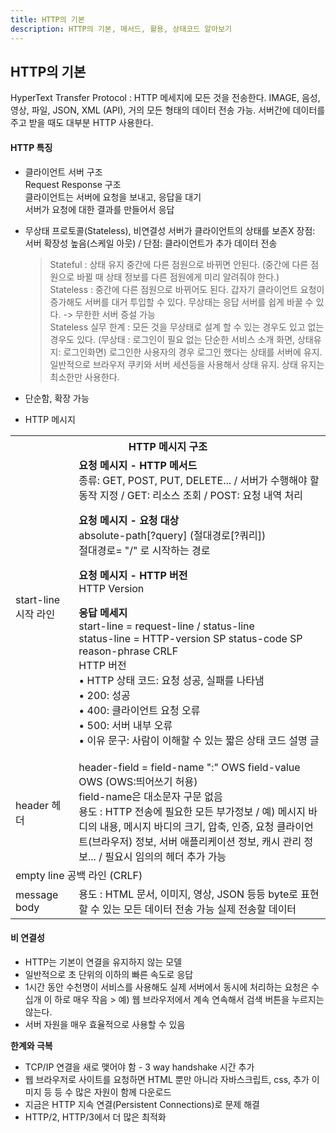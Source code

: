 ```yaml
---
title: HTTP의 기본
description: HTTP의 기본, 메서드, 활용, 상태코드 알아보기
---
```


## HTTP의 기본

HyperText Transfer Protocol :
HTTP 메세지에 모든 것을 전송한다. IMAGE, 음성, 영상, 파일, JSON, XML (API), 거의 모든 형태의 데이터 전송 가능. 서버간에 데이터를 주고 받을 때도 대부분 HTTP 사용한다.

#### HTTP 특징

- 클라이언트 서버 구조  
  Request Response 구조  
  클라이언트는 서버에 요청을 보내고, 응답을 대기  
  서버가 요청에 대한 결과를 만들어서 응답
- 무상태 프로토콜(Stateless), 비연결성
  서버가 클라이언트의 상태를 보존X
  장점: 서버 확장성 높음(스케일 아웃) / 단점: 클라이언트가 추가 데이터 전송

  > Stateful : 상태 유지 중간에 다른 점원으로 바뀌면 안된다. (중간에 다른 점원으로 바뀔 때 상태 정보를 다른 점원에게 미리 알려줘야 한다.)  
  > Stateless : 중간에 다른 점원으로 바뀌어도 된다. 갑자기 클라이언트 요청이 증가해도 서버를 대거 투입할 수 있다. 무상태는 응답 서버를 쉽게 바꿀 수 있다. -> 무한한 서버 증설 가능  
  > Stateless 실무 한계 : 모든 것을 무상태로 설계 할 수 있는 경우도 있고 없는 경우도 있다. (무상태 : 로그인이 필요 없는 단순한 서비스 소개 화면, 상태유지: 로그인화면) 로그인한 사용자의 경우 로그인 했다는 상태를 서버에 유지. 일반적으로 브라우저 쿠키와 서버 세션등을 사용해서 상태 유지. 상태 유지는 최소한만 사용한다.

- 단순함, 확장 가능
- HTTP 메시지
<table>
<tr><th colspan="2">HTTP 메시지 구조</th></tr>
<tr>
  <td>start-line 시작 라인</td>
  <td>
<b>요청 메시지 - HTTP 메서드</b> <br>
종류: GET, POST, PUT, DELETE... / 서버가 수행해야 할 동작 지정 / GET: 리소스 조회 / POST: 요청 내역 처리

<b>요청 메시지 - 요청 대상</b>  
absolute-path[?query] (절대경로[?쿼리]) <br>
절대경로= "/" 로 시작하는 경로

<b>요청 메시지 - HTTP 버전</b>  
HTTP Version

<b>응답 메세지</b>  
start-line = request-line / status-line<br>
status-line = HTTP-version SP status-code SP reason-phrase CRLF<br>
HTTP 버전<br>
• HTTP 상태 코드: 요청 성공, 실패를 나타냄<br>
• 200: 성공<br>
• 400: 클라이언트 요청 오류<br>
• 500: 서버 내부 오류<br>
• 이유 문구: 사람이 이해할 수 있는 짧은 상태 코드 설명 글

</td>
</tr>
<tr>
<td>header 헤더</td>
<td>
header-field = field-name ":" OWS field-value OWS (OWS:띄어쓰기 허용) <br>
field-name은 대소문자 구문 없음 <br>
용도 : HTTP 전송에 필요한 모든 부가정보 / 예) 메시지 바디의 내용, 메시지 바디의 크기, 압축, 인증, 요청 클라이언트(브라우저) 정보,
서버 애플리케이션 정보, 캐시 관리 정보... / 필요시 임의의 헤더 추가 가능
</td>
</tr>
<tr>
<td colspan="2">empty line 공백 라인 (CRLF)</td></tr>
<tr>
  <td>message body</td>
  <td>용도 : HTML 문서, 이미지, 영상, JSON 등등 byte로 표현할 수 있는 모든 데이터 전송 가능 실제 전송할 데이터</td>
</tr>
</table>

#### 비 연결성

- HTTP는 기본이 연결을 유지하지 않는 모델
- 일반적으로 초 단위의 이하의 빠른 속도로 응답
- 1시간 동안 수천명이 서비스를 사용해도 실제 서버에서 동시에 처리하는 요청은 수십개 이
  하로 매우 작음 > 예) 웹 브라우저에서 계속 연속해서 검색 버튼을 누르지는 않는다.
- 서버 자원을 매우 효율적으로 사용할 수 있음

<b>한계와 극복</b>

- TCP/IP 연결을 새로 맺어야 함 - 3 way handshake 시간 추가
- 웹 브라우저로 사이트를 요청하면 HTML 뿐만 아니라 자바스크립트, css, 추가 이미지 등
  등 수 많은 자원이 함께 다운로드
- 지금은 HTTP 지속 연결(Persistent Connections)로 문제 해결
- HTTP/2, HTTP/3에서 더 많은 최적화
